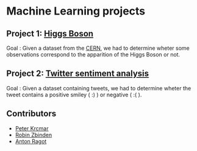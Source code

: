 # Machine Learning projects

## Project 1: [Higgs Boson](https://github.com/AntonRagot/ML_project/tree/master/project1)

Goal : Given a dataset from the [CERN](https://home.cern/), we had to determine wheter some observations correspond to the apparition of the Higgs Boson or not.

## Project 2: [Twitter sentiment analysis](https://github.com/AntonRagot/ML_project/tree/master/project2)

Goal : Given a dataset containing tweets, we had to determine wheter the tweet contains a positive smiley ( :) ) or negative ( :( ).

## Contributors

 - [Peter Krcmar](https://github.com/PeterKrcmar0)
 - [Robin Zbinden](https://github.com/zbirobin)
 - [Anton Ragot](https://github.com/AntonRagot)

